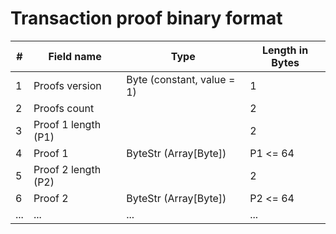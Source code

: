 # Transaction proof binary format

| \# | Field name | Type | Length in Bytes |
| --- | --- | --- | --- |
| 1 | Proofs version | Byte \(constant, value = 1\) | 1
| 2 | Proofs count |  | 2
| 3 | Proof 1 length \(P1\) |  | 2
| 4 | Proof 1 | ByteStr \(Array[Byte]\) | P1 <= 64
| 5 | Proof 2 length \(P2\) |  | 2
| 6 | Proof 2  | ByteStr \(Array[Byte]\) | P2 <= 64
| ... | ... | ... | ... |
